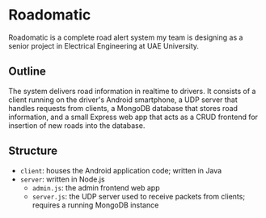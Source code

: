 # Roadomatic

Roadomatic is a complete road alert system my team is designing as a senior project in Electrical Engineering at UAE University.

## Outline

The system delivers road information in realtime to drivers. It consists of a client running on the driver's Android smartphone, a UDP server that handles requests from clients, a  MongoDB database that stores road information, and a small Express web app that acts as a CRUD frontend for insertion of new roads into the database.

## Structure

* `client`: houses the Android application code; written in Java
* `server`: written in Node.js
  - `admin.js`: the admin frontend web app
  - `server.js`: the UDP server used to receive packets from clients; requires a running MongoDB instance
